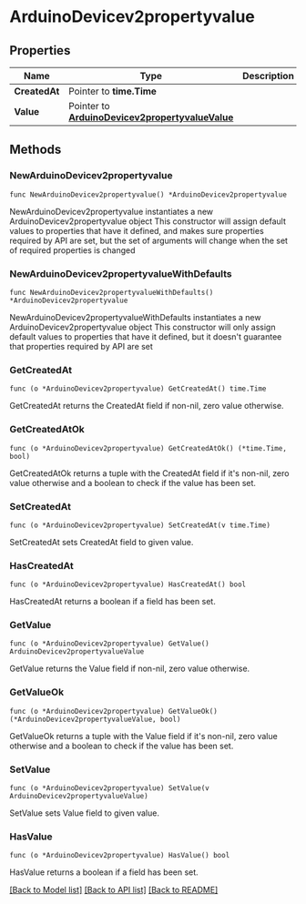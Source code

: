 # ArduinoDevicev2propertyvalue

## Properties

Name | Type | Description | Notes
------------ | ------------- | ------------- | -------------
**CreatedAt** | Pointer to **time.Time** |  | [optional] 
**Value** | Pointer to [**ArduinoDevicev2propertyvalueValue**](ArduinoDevicev2propertyvalueValue.md) |  | [optional] 

## Methods

### NewArduinoDevicev2propertyvalue

`func NewArduinoDevicev2propertyvalue() *ArduinoDevicev2propertyvalue`

NewArduinoDevicev2propertyvalue instantiates a new ArduinoDevicev2propertyvalue object
This constructor will assign default values to properties that have it defined,
and makes sure properties required by API are set, but the set of arguments
will change when the set of required properties is changed

### NewArduinoDevicev2propertyvalueWithDefaults

`func NewArduinoDevicev2propertyvalueWithDefaults() *ArduinoDevicev2propertyvalue`

NewArduinoDevicev2propertyvalueWithDefaults instantiates a new ArduinoDevicev2propertyvalue object
This constructor will only assign default values to properties that have it defined,
but it doesn't guarantee that properties required by API are set

### GetCreatedAt

`func (o *ArduinoDevicev2propertyvalue) GetCreatedAt() time.Time`

GetCreatedAt returns the CreatedAt field if non-nil, zero value otherwise.

### GetCreatedAtOk

`func (o *ArduinoDevicev2propertyvalue) GetCreatedAtOk() (*time.Time, bool)`

GetCreatedAtOk returns a tuple with the CreatedAt field if it's non-nil, zero value otherwise
and a boolean to check if the value has been set.

### SetCreatedAt

`func (o *ArduinoDevicev2propertyvalue) SetCreatedAt(v time.Time)`

SetCreatedAt sets CreatedAt field to given value.

### HasCreatedAt

`func (o *ArduinoDevicev2propertyvalue) HasCreatedAt() bool`

HasCreatedAt returns a boolean if a field has been set.

### GetValue

`func (o *ArduinoDevicev2propertyvalue) GetValue() ArduinoDevicev2propertyvalueValue`

GetValue returns the Value field if non-nil, zero value otherwise.

### GetValueOk

`func (o *ArduinoDevicev2propertyvalue) GetValueOk() (*ArduinoDevicev2propertyvalueValue, bool)`

GetValueOk returns a tuple with the Value field if it's non-nil, zero value otherwise
and a boolean to check if the value has been set.

### SetValue

`func (o *ArduinoDevicev2propertyvalue) SetValue(v ArduinoDevicev2propertyvalueValue)`

SetValue sets Value field to given value.

### HasValue

`func (o *ArduinoDevicev2propertyvalue) HasValue() bool`

HasValue returns a boolean if a field has been set.


[[Back to Model list]](../README.md#documentation-for-models) [[Back to API list]](../README.md#documentation-for-api-endpoints) [[Back to README]](../README.md)


